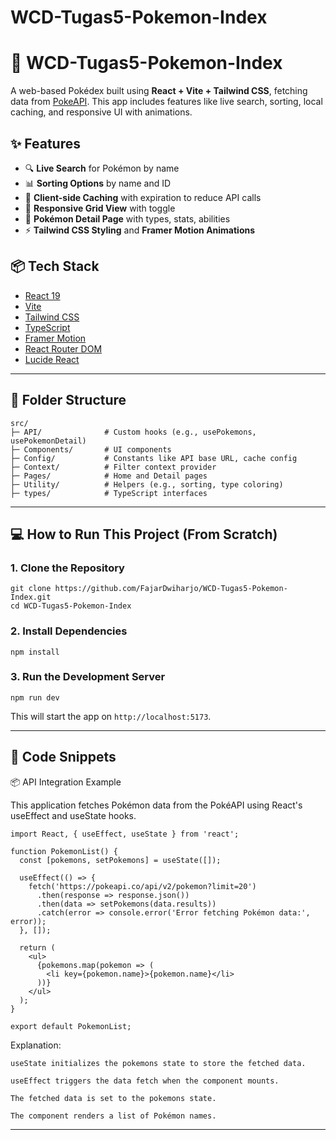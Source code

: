 # WCD-Tugas5-Pokemon-Index
 
# 🧩 WCD-Tugas5-Pokemon-Index

A web-based Pokédex built using **React + Vite + Tailwind CSS**, fetching data from [PokeAPI](https://pokeapi.co). This app includes features like live search, sorting, local caching, and responsive UI with animations.

## ✨ Features

- 🔍 **Live Search** for Pokémon by name  
- 📊 **Sorting Options** by name and ID  
- 📁 **Client-side Caching** with expiration to reduce API calls  
- 📱 **Responsive Grid View** with toggle  
- 🧫 **Pokémon Detail Page** with types, stats, abilities  
- ⚡ **Tailwind CSS Styling** and **Framer Motion Animations**

## 📦 Tech Stack

- [React 19](https://react.dev/)
- [Vite](https://vitejs.dev/)
- [Tailwind CSS](https://tailwindcss.com/)
- [TypeScript](https://www.typescriptlang.org/)
- [Framer Motion](https://www.framer.com/motion/)
- [React Router DOM](https://reactrouter.com/)
- [Lucide React](https://lucide.dev/)

---

## 📁 Folder Structure

```
src/
├─ API/              # Custom hooks (e.g., usePokemons, usePokemonDetail)
├─ Components/       # UI components
├─ Config/           # Constants like API base URL, cache config
├─ Context/          # Filter context provider
├─ Pages/            # Home and Detail pages
├─ Utility/          # Helpers (e.g., sorting, type coloring)
├─ types/            # TypeScript interfaces
```

---

## 💻 How to Run This Project (From Scratch)

### 1. Clone the Repository

```
git clone https://github.com/FajarDwiharjo/WCD-Tugas5-Pokemon-Index.git
cd WCD-Tugas5-Pokemon-Index
```

### 2. Install Dependencies

```
npm install
```

### 3. Run the Development Server

```
npm run dev
```

This will start the app on `http://localhost:5173`.

---

## 🔎 Code Snippets

📦 API Integration Example

This application fetches Pokémon data from the PokéAPI using React's useEffect and useState hooks.
```
import React, { useEffect, useState } from 'react';

function PokemonList() {
  const [pokemons, setPokemons] = useState([]);

  useEffect(() => {
    fetch('https://pokeapi.co/api/v2/pokemon?limit=20')
      .then(response => response.json())
      .then(data => setPokemons(data.results))
      .catch(error => console.error('Error fetching Pokémon data:', error));
  }, []);

  return (
    <ul>
      {pokemons.map(pokemon => (
        <li key={pokemon.name}>{pokemon.name}</li>
      ))}
    </ul>
  );
}

export default PokemonList;
```

Explanation:

    useState initializes the pokemons state to store the fetched data.

    useEffect triggers the data fetch when the component mounts.

    The fetched data is set to the pokemons state.

    The component renders a list of Pokémon names.
    
---
